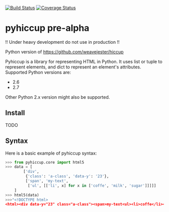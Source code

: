 [![Build Status](https://travis-ci.org/nbessi/pyhiccup.svg?branch=master)](https://travis-ci.org/nbessi/pyhiccup)
[![Coverage Status](https://coveralls.io/repos/nbessi/pyhiccup/badge.png)](https://coveralls.io/r/nbessi/pyhiccup)

pyhiccup pre-alpha
==================

!! Under heavy development do not use in production !!

Python version of https://github.com/weavejester/hiccup


Pyhiccup is a library for representing HTML in Python. It uses list or tuple
to represent elements, and dict to represent an element's attributes.
Supported Python versions are:

 - 2.6
 - 2.7

Other Python 2.x version might also be supported.

Install
-------
TODO

Syntax
------

Here is a basic example of pyhiccup syntax:

```python
>>> from pyhiccup.core import html5
>>> data = [
        ['div',
         {'class': 'a-class', 'data-y': '23'},
         ['span', 'my-text',
          ['ul', [['li', x] for x in ['coffe', 'milk', 'sugar']]]]]
    ]
>>> html5(data)
>>>"<!DOCTYPE html>
<html><div data-y="23" class="a-class"><span>my-text<ul><li>coffe</li><li>milk</li><li>sugar</li></ul></span></div></html>"
```
